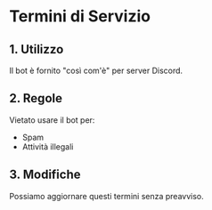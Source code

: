 # Termini di Servizio

## 1. Utilizzo
Il bot è fornito "così com'è" per server Discord.

## 2. Regole
Vietato usare il bot per:
- Spam
- Attività illegali

## 3. Modifiche
Possiamo aggiornare questi termini senza preavviso.
